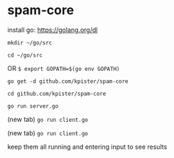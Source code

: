 # spam-core

install go: https://golang.org/dl

`mkdir ~/go/src`

`cd ~/go/src`

OR `$ export GOPATH=$(go env GOPATH)`

`go get -d github.com/kpister/spam-core`

`cd github.com/kpister/spam-core`

`go run server.go`

(new tab) `go run client.go`

(new tab) `go run client.go`


keep them all running and entering input to see results
